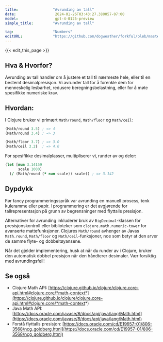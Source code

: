```yaml
---
title:                "Avrunding av tall"
date:                  2024-01-26T03:43:27.380057-07:00
model:                 gpt-4-0125-preview
simple_title:         "Avrunding av tall"

tag:                  "Numbers"
editURL:              "https://github.com/dogweather/forkful/blob/master/content/no/clojure/rounding-numbers.md"
---
```


{{< edit_this_page >}}

## Hva & Hvorfor?
Avrunding av tall handler om å justere et tall til nærmeste hele, eller til en bestemt desimalpresisjon. Vi avrunder tall for å forenkle dem for menneskelig lesbarhet, redusere beregningsbelastning, eller for å møte spesifikke numeriske krav.

## Hvordan:
I Clojure bruker vi primært `Math/round`, `Math/floor` og `Math/ceil`:

```clojure
(Math/round 3.5) ; => 4
(Math/round 3.4) ; => 3

(Math/floor 3.7) ; => 3.0
(Math/ceil 3.2)  ; => 4.0
```

For spesifikke desimalplasser, multipliserer vi, runder av og deler:

```clojure
(let [num 3.14159
      scale 1000]
  (/ (Math/round (* num scale)) scale)) ; => 3.142
```

## Dypdykk
Før fancy programmeringsspråk var avrunding en manuell prosess, tenk kuleramme eller papir. I programmering er det avgjørende for tallrepresentasjon på grunn av begrensninger med flyttalls presisjon.

Alternativer for avrunding inkluderer bruk av `BigDecimal`-klassen for presisjonskontroll eller biblioteker som `clojure.math.numeric-tower` for avanserte mattefunksjoner. Clojures `Math/round` avhenger av Javas `Math.round`, `Math/floor` og `Math/ceil`-funksjoner, noe som betyr at den arver de samme flyte- og dobbeltøyansene.

Når det gjelder implementering, husk at når du runder av i Clojure, bruker den automatisk dobbel presisjon når den håndterer desimaler. Vær forsiktig med avrundingsfeil!

## Se også
- Clojure Math API: [https://clojure.github.io/clojure/clojure.core-api.html#clojure.core/*math-context*](https://clojure.github.io/clojure/clojure.core-api.html#clojure.core/*math-context*)
- Java Math API: [https://docs.oracle.com/javase/8/docs/api/java/lang/Math.html](https://docs.oracle.com/javase/8/docs/api/java/lang/Math.html)
- Forstå flyttalls presisjon: [https://docs.oracle.com/cd/E19957-01/806-3568/ncg_goldberg.html](https://docs.oracle.com/cd/E19957-01/806-3568/ncg_goldberg.html)
